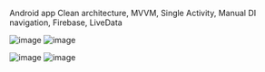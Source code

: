 Android app
Clean architecture, MVVM, Single Activity, Manual DI navigation, Firebase, LiveData

![image](https://github.com/user-attachments/assets/17f6313e-cba8-4a70-b578-746eef90e856)     ![image](https://github.com/user-attachments/assets/889bb3b5-c92d-4b72-b4ed-7c2073dffbd1)



![image](https://github.com/user-attachments/assets/3bd68ab9-a933-4952-8329-9520d3ba8aa3)     ![image](https://github.com/user-attachments/assets/ebcd5126-3cd0-46a9-b8d7-6b808d85a13d)


